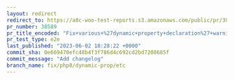 ```yaml
---
layout: redirect
redirect_to: https://a8c-woo-test-reports.s3.amazonaws.com/public/pr/38589/e2e/index.html
pr_number: 38589
pr_title_encoded: "Fix+various+%27dynamic+property+declaration%27+warnings+%28PHP+8.2%2B%29"
pr_test_type: e2e
last_published: "2023-06-02 18:28:22 +0000"
commit_sha: 0e669470efc48b4f3f786d4c692cd2bd7208685f
commit_message: "Add changelog"
branch_name: fix/php8/dynamic-prop/etc
---
```

